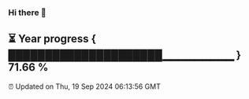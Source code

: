 ### Hi there 👋
⏳ Year progress { █████████████████████▁▁▁▁▁▁▁▁▁ } 71.66 %
---
⏰ Updated on Thu, 19 Sep 2024 06:13:56 GMT

